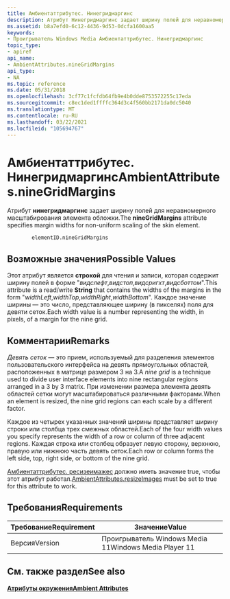 ```yaml
---
title: Амбиентаттрибутес. Нинегридмаргинс
description: Атрибут Нинегридмаргинс задает ширину полей для неравномерного масштабирования элемента обложки.
ms.assetid: b8a7efd0-6c12-4436-9d53-0dcfa1600aa5
keywords:
- Проигрыватель Windows Media Амбиентаттрибутес. Нинегридмаргинс
topic_type:
- apiref
api_name:
- AmbientAttributes.nineGridMargins
api_type:
- NA
ms.topic: reference
ms.date: 05/31/2018
ms.openlocfilehash: 3cf77c1fcfdb64fb9e4b0dde8753572255c17eda
ms.sourcegitcommit: c8ec1ded1ffffc364d3c4f560bb2171da0dc5040
ms.translationtype: MT
ms.contentlocale: ru-RU
ms.lasthandoff: 03/22/2021
ms.locfileid: "105694767"
---
```

# <a name="ambientattributesninegridmargins"></a><span data-ttu-id="6bffd-104">Амбиентаттрибутес. Нинегридмаргинс</span><span class="sxs-lookup"><span data-stu-id="6bffd-104">AmbientAttributes.nineGridMargins</span></span>

<span data-ttu-id="6bffd-105">Атрибут **нинегридмаргинс** задает ширину полей для неравномерного масштабирования элемента обложки.</span><span class="sxs-lookup"><span data-stu-id="6bffd-105">The **nineGridMargins** attribute specifies margin widths for non-uniform scaling of the skin element.</span></span>

``` syntax
        elementID.nineGridMargins
```

## <a name="possible-values"></a><span data-ttu-id="6bffd-106">Возможные значения</span><span class="sxs-lookup"><span data-stu-id="6bffd-106">Possible Values</span></span>

<span data-ttu-id="6bffd-107">Этот атрибут является **строкой** для чтения и записи, которая содержит ширину полей в форме "*видслефт*,*видстоп*,*видсригхт*,*видсботтом*".</span><span class="sxs-lookup"><span data-stu-id="6bffd-107">This attribute is a read/write **String** that contains the widths of the margins in the form "*widthLeft*,*widthTop*,*widthRight*,*widthBottom*".</span></span> <span data-ttu-id="6bffd-108">Каждое значение ширины — это число, представляющее ширину (в пикселях) поля для девяти сеток.</span><span class="sxs-lookup"><span data-stu-id="6bffd-108">Each width value is a number representing the width, in pixels, of a margin for the nine grid.</span></span>

## <a name="remarks"></a><span data-ttu-id="6bffd-109">Комментарии</span><span class="sxs-lookup"><span data-stu-id="6bffd-109">Remarks</span></span>

<span data-ttu-id="6bffd-110">*Девять сеток* — это прием, используемый для разделения элементов пользовательского интерфейса на девять прямоугольных областей, расположенных в матрице размером 3 на 3.</span><span class="sxs-lookup"><span data-stu-id="6bffd-110">A *nine grid* is a technique used to divide user interface elements into nine rectangular regions arranged in a 3 by 3 matrix.</span></span> <span data-ttu-id="6bffd-111">При изменении размера элемента девять областей сетки могут масштабироваться различными факторами.</span><span class="sxs-lookup"><span data-stu-id="6bffd-111">When an element is resized, the nine grid regions can each scale by a different factor.</span></span>

<span data-ttu-id="6bffd-112">Каждое из четырех указанных значений ширины представляет ширину строки или столбца трех смежных областей.</span><span class="sxs-lookup"><span data-stu-id="6bffd-112">Each of the four width values you specify represents the width of a row or column of three adjacent regions.</span></span> <span data-ttu-id="6bffd-113">Каждая строка или столбец образует левую сторону, верхнюю, правую или нижнюю часть девять сеток.</span><span class="sxs-lookup"><span data-stu-id="6bffd-113">Each row or column forms the left side, top, right side, or bottom of the nine grid.</span></span>

<span data-ttu-id="6bffd-114">[Амбиентаттрибутес. ресизеимажес](ambientattributes-resizeimages.md) должно иметь значение true, чтобы этот атрибут работал.</span><span class="sxs-lookup"><span data-stu-id="6bffd-114">[AmbientAttributes.resizeImages](ambientattributes-resizeimages.md) must be set to true for this attribute to work.</span></span>

## <a name="requirements"></a><span data-ttu-id="6bffd-115">Требования</span><span class="sxs-lookup"><span data-stu-id="6bffd-115">Requirements</span></span>



| <span data-ttu-id="6bffd-116">Требование</span><span class="sxs-lookup"><span data-stu-id="6bffd-116">Requirement</span></span> | <span data-ttu-id="6bffd-117">Значение</span><span class="sxs-lookup"><span data-stu-id="6bffd-117">Value</span></span> |
|--------------------|------------------------------------|
| <span data-ttu-id="6bffd-118">Версия</span><span class="sxs-lookup"><span data-stu-id="6bffd-118">Version</span></span><br/> | <span data-ttu-id="6bffd-119">Проигрыватель Windows Media 11</span><span class="sxs-lookup"><span data-stu-id="6bffd-119">Windows Media Player 11</span></span><br/> |



## <a name="see-also"></a><span data-ttu-id="6bffd-120">См. также раздел</span><span class="sxs-lookup"><span data-stu-id="6bffd-120">See also</span></span>

<dl> <dt>

[<span data-ttu-id="6bffd-121">**Атрибуты окружения**</span><span class="sxs-lookup"><span data-stu-id="6bffd-121">**Ambient Attributes**</span></span>](ambient-attributes.md)
</dt> </dl>

 

 





